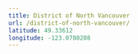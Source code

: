 ```yaml
---
title: District of North Vancouver
url: /district-of-north-vancouver/
latitude: 49.33612
longitude: -123.0780208
---
```

